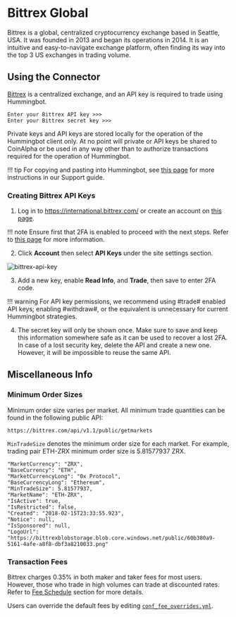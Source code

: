 # Bittrex Global

Bittrex is a global, centralized cryptocurrency exchange based in Seattle, USA. It was founded in 2013 and began its operations in 2014. It is an intuitive and easy-to-navigate exchange platform, often finding its way into the top 3 US exchanges in trading volume.

## Using the Connector

[Bittrex](https://international.bittrex.com/) is a centralized exchange, and an API key is required to trade using Hummingbot.

```
Enter your Bittrex API key >>>
Enter your Bittrex secret key >>>
```

Private keys and API keys are stored locally for the operation of the Hummingbot client only. At no point will private or API keys be shared to CoinAlpha or be used in any way other than to authorize transactions required for the operation of Hummingbot.

!!! tip
    For copying and pasting into Hummingbot, see [this page](https://hummingbot.zendesk.com/hc/en-us/articles/900004871203-Copy-and-paste-your-API-keys) for more instructions in our Support guide.

### Creating Bittrex API Keys

1. Log in to https://international.bittrex.com/ or create an account on [this page](https://international.bittrex.com/account/register).

!!! note
    Ensure first that 2FA is enabled to proceed with the next steps. Refer to [this page](https://bittrex.zendesk.com/hc/en-us/articles/115000198612-Two-Factor-Authentication-2FA-) for more information.

2. Click **Account** then select **API Keys** under the site settings section.

![bittrex-api-key](/assets/img/bittrex_api_key.png)

3. Add a new key, enable **Read Info**, and **Trade**, then save to enter 2FA code.

!!! warning
    For API key permissions, we recommend using #trade# enabled API keys; enabling #withdraw#, or the equivalent is unnecessary for current Hummingbot strategies.

4. The secret key will only be shown once. Make sure to save and keep this information somewhere safe as it can be used to recover a lost 2FA. In case of a lost security key, delete the API and create a new one. However, it will be impossible to reuse the same API.

## Miscellaneous Info

### Minimum Order Sizes

Minimum order size varies per market. All minimum trade quantities can be found in the following public API:

```
https://bittrex.com/api/v1.1/public/getmarkets
```

`MinTradeSize` denotes the minimum order size for each market. For example, trading pair ETH-ZRX minimum order size is 5.81577937 ZRX.

```
"MarketCurrency": "ZRX",
"BaseCurrency": "ETH",
"MarketCurrencyLong": "0x Protocol",
"BaseCurrencyLong": "Ethereum",
"MinTradeSize": 5.81577937,
"MarketName": "ETH-ZRX",
"IsActive": true,
"IsRestricted": false,
"Created": "2018-02-15T23:33:55.923",
"Notice": null,
"IsSponsored": null,
"LogoUrl": "https://bittrexblobstorage.blob.core.windows.net/public/60b380a9-5161-4afe-a8f8-dbf3a8210033.png"
```

### Transaction Fees

Bittrex charges 0.35% in both maker and taker fees for most users. However, those who trade in high volumes can trade at discounted rates. Refer to [Fee Schedule](https://bittrex.zendesk.com/hc/en-us/articles/115000199651-What-fees-does-Bittrex-charge-/) section for more details.

Users can override the default fees by editing [`conf_fee_overrides.yml`](/operation/override-fees/).
